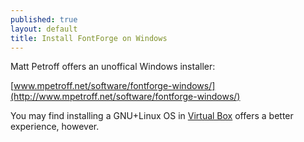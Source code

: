 ```yaml
---
published: true
layout: default
title: Install FontForge on Windows
---
```


Matt Petroff offers an unoffical Windows installer:

[www.mpetroff.net/software/fontforge-windows/](http://www.mpetroff.net/software/fontforge-windows/)

You may find installing a GNU+Linux OS in [Virtual Box](http://www.virtualbox.org) offers a better experience, however.
